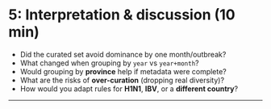 # 5: Interpretation & discussion (10 min)

-   Did the curated set avoid dominance by one month/outbreak?
-   What changed when grouping by `year` vs `year+month`?
-   Would grouping by **province** help if metadata were complete?
-   What are the risks of **over-curation** (dropping real diversity)?
-   How would you adapt rules for **H1N1**, **IBV**, or a **different country**?

* * * * *

